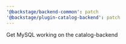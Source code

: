 ```yaml
---
'@backstage/backend-common': patch
'@backstage/plugin-catalog-backend': patch
---
```


Get MySQL working on the catalog-backend
